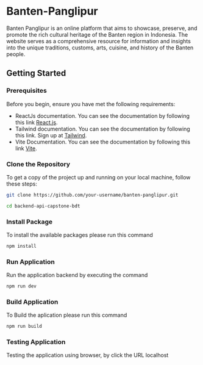 # Banten-Panglipur
Banten Panglipur is an online platform that aims to showcase, preserve, and promote the rich cultural heritage of the Banten region in Indonesia. The website serves as a comprehensive resource for information and insights into the unique traditions, customs, arts, cuisine, and history of the Banten people.

## Getting Started

### Prerequisites
Before you begin, ensure you have met the following requirements:
- ReactJs documentation. You can see the documentation by following this link [React.js](https://react.dev/).
- Tailwind documentation. You can see the documentation by following this link. Sign up at [Tailwind](https://tailwindcss.com/).
- Vite Documentation. You can see the documentation by following this link [Vite](https://vitejs.dev/).
### Clone the Repository
To get a copy of the project up and running on your local machine, follow these steps:

```sh
git clone https://github.com/your-username/banten-panglipur.git
```
```sh
cd backend-api-capstone-bdt
```
### Install Package
To install the available packages please run this command
```sh
npm install
```
### Run Application
Run the application backend by executing the command
```sh
npm run dev
```
### Build Application
To Build the aplication please run this command
```sh
npm run build
```
### Testing Application
Testing the application using browser, by click the URL localhost
